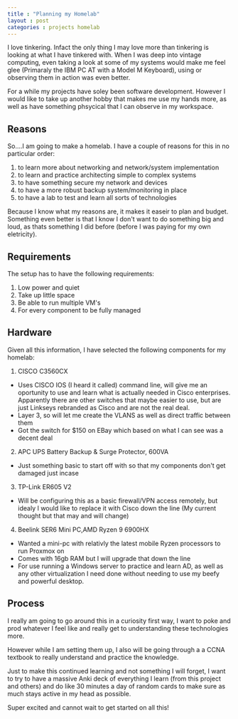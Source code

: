 ```yaml
---
title : "Planning my Homelab"
layout : post
categories : projects homelab 
---
```

I love tinkering. Infact the only thing I may love more than tinkering is looking at what I have tinkered with. When I was deep into vintage computing, even taking a look at some of my systems would make me feel glee (Primaraly the IBM PC AT with a Model M Keyboard), using or observing them in action was even better.

For a while my projects have soley been software development. However I would like to take up another hobby that makes me use my hands more, as well as have something phsycical that I can observe in my workspace.


## Reasons
So....I am going to make a homelab. I have a couple of reasons for this in no particular order:

1. to learn more about networking and network/system implementation
2. to learn and practice architecting simple to complex systems
3. to have something secure my network and devices
4. to have a more robust backup system/monitoring in place
5. to have a lab to test and learn all sorts of technologies

Because I know what my reasons are, it makes it easeir to plan and budget. Something even better is that I know I don't want to do something big and loud, as thats something I did before (before I was paying for my own eletricity).

## Requirements

The setup has to have the following requirements:

1. Low power and quiet
2. Take up little space
3. Be able to run multiple VM's
4. For every component to be fully managed


## Hardware
Given all this information, I have selected the following components for my homelab:

1. CISCO C3560CX
- Uses CISCO IOS (I heard it called) command line, will give me an oportunity to use and learn what is actually needed in Cisco enterprises. Apparently there are other switches that maybe easier to use, but are just Linkseys rebranded as Cisco and are not the real deal.
- Layer 3, so will let me create the VLANS as well as direct traffic between them
- Got the switch for $150 on EBay which based on what I can see was a decent deal

2. APC UPS Battery Backup & Surge Protector, 600VA
- Just something basic to start off with so that my components don't get damaged just incase

3. TP-Link ER605 V2
- Will be configuring this as a basic firewall/VPN access remotely, but idealy I would like to replace it with Cisco down the line (My current thought but that may and will change)

4. Beelink SER6 Mini PC,AMD Ryzen 9 6900HX
- Wanted a mini-pc with relativly the latest mobile Ryzen processors to run Proxmox on
- Comes with 16gb RAM but I will upgrade that down the line
- For use running a Windows server to practice and learn AD, as well as any other virtualization I need done without needing to use my beefy and powerful desktop.


## Process

I really am going to go around this in a curiosity first way, I want to poke and prod whatever I feel like and really get to understanding these technologies more.

However while I am setting them up, I also will be going through a a CCNA textbook to really understand and practice the knowledge.

Just to make this continued learning and not something I will forget, I want to try to have a massive Anki deck of everything I learn (from this project and others) and do like 30 minutes a day of random cards to make sure as much stays active in my head as possible.

Super excited and cannot wait to get started on all this!
